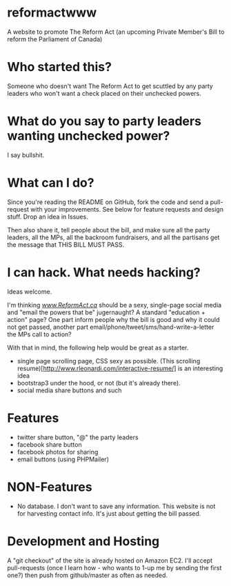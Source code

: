 reformactwww
============

A website to promote The Reform Act (an upcoming Private Member's Bill to reform the Parliament of Canada)

Who started this?
=================

Someone who doesn't want The Reform Act to get scuttled by any party leaders who won't want
a check placed on their unchecked powers.

What do you say to party leaders wanting unchecked power?
=========================================================

I say bullshit.

What can I do?
==============

Since you're reading the README on GitHub, fork the code and send a pull-request with your improvements. See below
for feature requests and design stuff. Drop an idea in Issues.

Then also share it, tell people about the bill, and make sure all the party leaders, all the MPs,
all the backroom fundraisers, and all the partisans get the message that THIS BILL MUST PASS.

I can hack. What needs hacking?
===============================

Ideas welcome. 

I'm thinking *www.ReformAct.ca* should be a sexy, single-page social media and "email the powers
that be" jugernaught? A standard "education + action" page? One part inform people why the bill
is good and why it could not get passed, another part email/phone/tweet/sms/hand-write-a-letter
the MPs call to action?

With that in mind, the following help would be great as a starter.

* single page scrolling page, CSS sexy as possible. (This scrolling resume)[http://www.rleonardi.com/interactive-resume/] is an interesting idea
* bootstrap3 under the hood, or not (but it's already there).
* social media share buttons and such

Features
========

* twitter share button, "@" the party leaders
* facebook share button 
* facebook photos for sharing
* email buttons (using PHPMailer)

NON-Features
============

* No database. I don't want to save any information. This website is not for harvesting
  contact info. It's just about getting the bill passed.

Development and Hosting
=======================

A "git checkout" of the site is already hosted on Amazon EC2. I'll accept pull-requests (once I learn how - who 
wants to 1-up me by sending the first one?) then push from github/master as often as needed.

